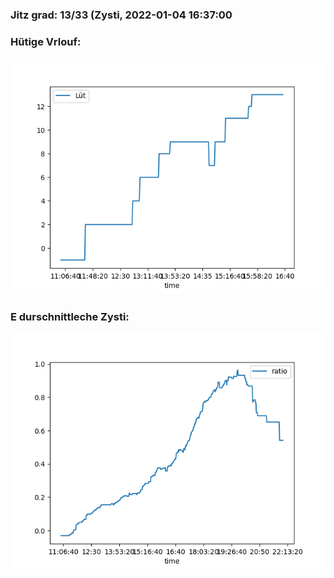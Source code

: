 ### Jitz grad: 13/33 (Zysti, 2022-01-04 16:37:00

### Hütige Vrlouf:
![Graph](Today.png)

### E durschnittleche Zysti:
![Graph](Zysti.png)
